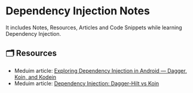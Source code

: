 # Dependency Injection Notes
It includes Notes, Resources, Articles and Code Snippets while learning Dependency Injection.


## 🗂 Resources
- Meduim article: [Exploring Dependency Injection in Android — Dagger, Koin, and Kodein](https://proandroiddev.com/exploring-dependency-injection-in-android-dagger-koin-and-kodein-e219a764be52)
- Meduim article: [Dependency Injection: Dagger-Hilt vs Koin](https://medium.com/gradeup/dependency-injection-dagger-hilt-vs-koin-ab2f7f85e6c6)

